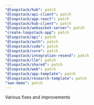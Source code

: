 ```yaml
---
"@loopstack/hub": patch
"@loopstack/api-client": patch
"@loopstack/app-react": patch
"@loopstack/hub-client": patch
"@loopstack/websocket-server": patch
"create-loopstack-app": patch
"@loopstack/api": patch
"@loopstack/auth": patch
"@loopstack/code": patch
"@loopstack/core": patch
"@loopstack/integration-resend": patch
"@loopstack/llm": patch
"@loopstack/shared": patch
"@loopstack/web": patch
"@loopstack/app-template": patch
"@loopstack/research-template": patch
"swe-demo": patch
---
```


Various fixes and improvements
